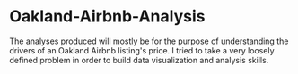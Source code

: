 # Oakland-Airbnb-Analysis
The analyses produced will mostly be for the purpose of understanding the drivers of an Oakland Airbnb listing's price. I tried to take a very loosely defined problem in order to build data visualization and analysis skills.
